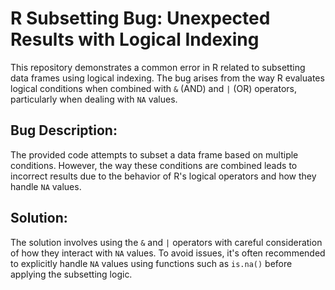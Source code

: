 # R Subsetting Bug: Unexpected Results with Logical Indexing

This repository demonstrates a common error in R related to subsetting data frames using logical indexing. The bug arises from the way R evaluates logical conditions when combined with `&` (AND) and `|` (OR) operators, particularly when dealing with `NA` values.

## Bug Description:
The provided code attempts to subset a data frame based on multiple conditions. However, the way these conditions are combined leads to incorrect results due to the behavior of R's logical operators and how they handle `NA` values.

## Solution:
The solution involves using the `&` and `|` operators with careful consideration of how they interact with `NA` values.  To avoid issues, it's often recommended to explicitly handle `NA` values using functions such as `is.na()` before applying the subsetting logic.